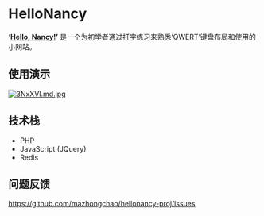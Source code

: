# HelloNancy

<b>‘[Hello, Nancy!](http://www.hellonancy.net)’</b> 是一个为初学者通过打字练习来熟悉‘QWERT’键盘布局和使用的小网站。

## 使用演示
[![3NxXVI.md.jpg](https://s2.ax1x.com/2020/02/26/3NxXVI.md.jpg)](https://imgchr.com/i/3NxXVI)

## 技术栈
* PHP
* JavaScript (JQuery)
* Redis

## 问题反馈
https://github.com/mazhongchao/hellonancy-proj/issues
